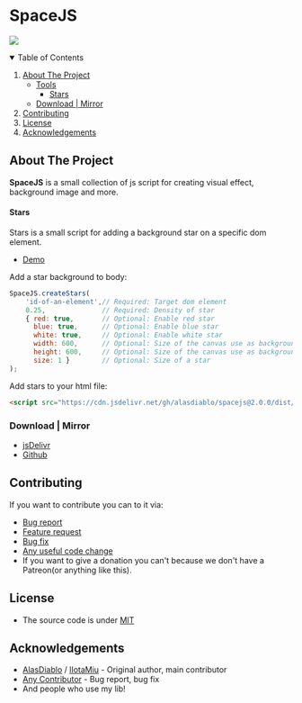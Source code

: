 # SpaceJS

[![](https://data.jsdelivr.com/v1/package/gh/alasdiablo/spacejs/badge)](https://www.jsdelivr.com/package/gh/alasdiablo/spacejs)

<details open="open">
  <summary>Table of Contents</summary>
  <ol>
    <li>
      <a href="#about-the-project">About The Project</a>
      <ul>
        <li>
            <a href="#tools">Tools</a>
            <ul>
                <li>
                    <a href="#stars">Stars</a>
                </li>
            </ul>
        </li>
        <li><a href="#download--mirror">Download | Mirror</a></li>
      </ul>
    </li>
    <li><a href="#contributing">Contributing</a></li>
    <li><a href="#license">License</a></li>
    <li><a href="#acknowledgements">Acknowledgements</a></li>
  </ol>
</details>

## About The Project

**SpaceJS** is a small collection of js script for creating visual effect, background image and more.

#### Stars

Stars is a small script for adding a background star on a specific dom element.
- [Demo](https://alasdiablo.github.io/SpaceJS/stars.html)

Add a star background to body:
```js
SpaceJS.createStars(
    'id-of-an-element',// Required: Target dom element
    0.25,              // Required: Density of star
    { red: true,       // Optional: Enable red star
      blue: true,      // Optional: Enable blue star
      white: true,     // Optional: Enable white star
      width: 600,      // Optional: Size of the canvas use as background
      height: 600,     // Optional: Size of the canvas use as background
      size: 1 }        // Optional: Size of a star
);
```

Add stars to your html file:
```html
<script src="https://cdn.jsdelivr.net/gh/alasdiablo/spacejs@2.0.0/dist/stars.min.js"></script>
```

### Download | Mirror

- [jsDelivr](https://www.jsdelivr.com/package/gh/alasdiablo/spacejs)
- [Github](https://github.com/AlasDiablo/SpaceJS/releases)

## Contributing

If you want to contribute you can to it via:

- [Bug report](https://github.com/AlasDiablo/SpaceJS/issues)
- [Feature request](https://github.com/AlasDiablo/SpaceJS/issues)
- [Bug fix](https://github.com/AlasDiablo/SpaceJS/pulls)
- [Any useful code change](https://github.com/AlasDiablo/SpaceJS/pulls)
- If you want to give a donation you can't because we don't have a Patreon(or anything like this).

## License

- The source code is under [MIT](https://github.com/AlasDiablo/SpaceJS/blob/master/LICENSE)

## Acknowledgements

- [AlasDiablo](https://github.com/AlasDiablo) / [lIotaMiu](https://github.com/liotamiu) - Original author, main contributor
- [Any Contributor](https://github.com/AlasDiablo/SpaceJS/graphs/contributors) - Bug report, bug fix
- And people who use my lib!
